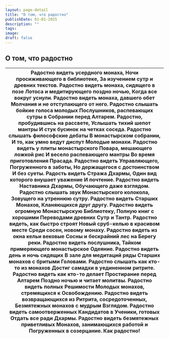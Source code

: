 ```yaml
---
layout: page-detail
title: "О том, что радостно"
publishDate: 01-01-2025
description: ""
tags:
image:
draft: false
---
```


## О том, что радостно
| Радостно видеть усердного монаха, Ночи просиживающего в библиотеке,  За изучением сутр и древних текстов.  Радостно видеть монаха, сидящего в позе  Лотоса и медитирующего поздно ночью,  Когда все вокруг уснули.  Радостно видеть монаха, давшего обет  Молчания и не отступающего от него.  Радостно слышать бойкие голоса молодых  Послушников, распевающих сутры в  Собрании перед Алтарем.  Радостно, пробудившись на рассвете,  Услышать тихий шепот мантры  И стук бусинок на четках соседа.  Радостно слышать философские дебаты  В монастырском собрании, И то, как умно ведут диспут  Молодые монахи.  Радостно видеть у плиты монастырского  Повара, мешающего ложкой рис И весело распевающего мантры  Во время приготовления Прасада.  Радостно видеть Управляющего,  Погруженного в заботы, Но держащегося с достоинством  И без суеты.  Радость видеть Стража Дхармы, Один вид которого внушает уважение  И почтение.  Радостно видеть Наставника Дхармы, Обучающего даже взглядом.  Радостно слышать звук  Монастырского колокола, Зовущего на утреннюю сутру.  Радостно видеть Старших Монахов, Кланяющихся друг другу.  Радостно видеть огромную  Монастырскую Библиотеку,  Полную книг с хорошими  Переводами древних Сутр и Тантр.  Радостно видеть, как быстро строят  Новый сруб-келью в красивом месте  Среди сосен, новому монаху.  Радостно видеть из окна кельи вековые  Сосны и бескрайний лес на  Берегу реки.  Радостно видеть послушника, Тайком примеряющего монастырское  Одеяние.  Радостно видеть день и ночь сидящих  В зале для медитаций ряды  Старших монахов с бритыми  Головами.  Радостно слышать как кто-то из монахов Достиг самадхи в уединенном ритрите.  Радостно видеть как кто-то делает  Простирание перед Алтарем Поздно ночью и читает молитвы.  Радостно видеть полных Решимости  Молодых монахов, стремящихся к  Освобождению.  Радостно видеть возвращающихся из  Ритрита, сосредоточенных,  Безмятежных монахов с мудрым  Взглядом.  Радостно видеть самоотверженных  Кандидатов в Ученики, готовых  Отдать все ради Дхармы.  Радостно видеть безмятежных приветливых  Монахов, занимающихся работой и  Погруженных в созерцание.  Как радостно! |
| -------------------------------------------------------------------------------------------------------------------------------------------------------------------------------------------------------------------------------------------------------------------------------------------------------------------------------------------------------------------------------------------------------------------------------------------------------------------------------------------------------------------------------------------------------------------------------------------------------------------------------------------------------------------------------------------------------------------------------------------------------------------------------------------------------------------------------------------------------------------------------------------------------------------------------------------------------------------------------------------------------------------------------------------------------------------------------------------------------------------------------------------------------------------------------------------------------------------------------------------------------------------------------------------------------------------------------------------------------------------------------------------------------------------------------------------------------------------------------------------------------------------------------------------------------------------------------------------------------------------------------------------------------------------------------------------------------------------------------------------------------------------------------------------------------------------------------------------------------------------------------------------------------------------------------------------------------------------------------------------------------------------------------------------------------------------------------------------------------------------------------------------------------------------------------------------------------- |
  
  
